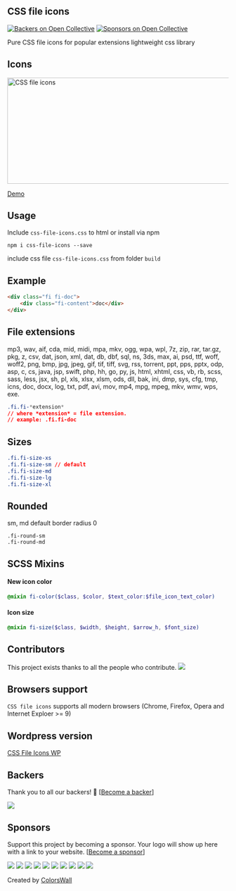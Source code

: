 ## CSS file icons
[![Backers on Open Collective](https://opencollective.com/CSS-file-icons/backers/badge.svg)](#backers)
 [![Sponsors on Open Collective](https://opencollective.com/CSS-file-icons/sponsors/badge.svg)](#sponsors)

Pure CSS file icons for popular extensions lightweight css library

## Icons
[<img src="https://raw.githubusercontent.com/colorswall/CSS-file-icons/master/src/images/icons.png" alt="CSS file icons" data-canonical-src="https://raw.githubusercontent.com/colorswall/CSS-file-icons/master/src/images/icons.png" width="721" height="241" />](https://colorswall.github.io/CSS-file-icons/)

[Demo](https://colorswall.github.io/CSS-file-icons/)

## Usage
Include `css-file-icons.css` to html or install via npm
```
npm i css-file-icons --save
```
include css file `css-file-icons.css` from folder `build`

## Example
```html
<div class="fi fi-doc">
    <div class="fi-content">doc</div>
</div>
```

## File extensions
mp3, wav, aif, cda, mid, midi, mpa, mkv, ogg, wpa, wpl,
7z, zip, rar, tar.gz, pkg, z,
csv, dat, json, xml, dat, db, dbf,
sql, ns,
3ds, max, ai, psd,
ttf, woff, woff2,
png, bmp, jpg, jpeg, gif, tif, tiff, svg,
rss, torrent,
ppt, pps, pptx, odp,
asp, c, cs, java, jsp, swift, php, hh, go, py, js, html, xhtml, css, vb, rb, scss, sass, less, jsx, sh, pl,
xls, xlsx, xlsm, ods,
dll, bak, ini, dmp, sys, cfg, tmp, icns,
doc, docx, log, txt, pdf,
avi, mov, mp4, mpg, mpeg, mkv, wmv,
wps, exe.

 ```css
 .fi.fi-*extension*
 // where *extension* = file extension.
 // example: .fi.fi-doc
 ```

## Sizes
 ```css
.fi.fi-size-xs
.fi.fi-size-sm // default
.fi.fi-size-md
.fi.fi-size-lg
.fi.fi-size-xl
 ```
## Rounded
sm, md
default border radius 0
```
.fi-round-sm
.fi-round-md
```
## SCSS Mixins
#### New icon color
```scss
@mixin fi-color($class, $color, $text_color:$file_icon_text_color)
```
#### Icon size
```scss
@mixin fi-size($class, $width, $height, $arrow_h, $font_size)
```

## Contributors

This project exists thanks to all the people who contribute.
<a href="https://github.com/colorswall/CSS-file-icons/graphs/contributors"><img src="https://opencollective.com/CSS-file-icons/contributors.svg?width=890&button=false" /></a>

## Browsers support
`CSS file icons` supports all modern browsers (Chrome, Firefox, Opera and Internet Exploer >= 9)

## Wordpress version
[CSS File Icons WP](https://github.com/colorswall/CSS-file-icons-wp)

## Backers

Thank you to all our backers! 🙏 [[Become a backer](https://opencollective.com/CSS-file-icons#backer)]

<a href="https://opencollective.com/CSS-file-icons#backers" target="_blank"><img src="https://opencollective.com/CSS-file-icons/backers.svg?width=890"></a>

## Sponsors

Support this project by becoming a sponsor. Your logo will show up here with a link to your website. [[Become a sponsor](https://opencollective.com/CSS-file-icons#sponsor)]

<a href="https://opencollective.com/CSS-file-icons/sponsor/0/website" target="_blank"><img src="https://opencollective.com/CSS-file-icons/sponsor/0/avatar.svg"></a>
<a href="https://opencollective.com/CSS-file-icons/sponsor/1/website" target="_blank"><img src="https://opencollective.com/CSS-file-icons/sponsor/1/avatar.svg"></a>
<a href="https://opencollective.com/CSS-file-icons/sponsor/2/website" target="_blank"><img src="https://opencollective.com/CSS-file-icons/sponsor/2/avatar.svg"></a>
<a href="https://opencollective.com/CSS-file-icons/sponsor/3/website" target="_blank"><img src="https://opencollective.com/CSS-file-icons/sponsor/3/avatar.svg"></a>
<a href="https://opencollective.com/CSS-file-icons/sponsor/4/website" target="_blank"><img src="https://opencollective.com/CSS-file-icons/sponsor/4/avatar.svg"></a>
<a href="https://opencollective.com/CSS-file-icons/sponsor/5/website" target="_blank"><img src="https://opencollective.com/CSS-file-icons/sponsor/5/avatar.svg"></a>
<a href="https://opencollective.com/CSS-file-icons/sponsor/6/website" target="_blank"><img src="https://opencollective.com/CSS-file-icons/sponsor/6/avatar.svg"></a>
<a href="https://opencollective.com/CSS-file-icons/sponsor/7/website" target="_blank"><img src="https://opencollective.com/CSS-file-icons/sponsor/7/avatar.svg"></a>
<a href="https://opencollective.com/CSS-file-icons/sponsor/8/website" target="_blank"><img src="https://opencollective.com/CSS-file-icons/sponsor/8/avatar.svg"></a>
<a href="https://opencollective.com/CSS-file-icons/sponsor/9/website" target="_blank"><img src="https://opencollective.com/CSS-file-icons/sponsor/9/avatar.svg"></a>

Created by [ColorsWall](https://colorswall.com/)
